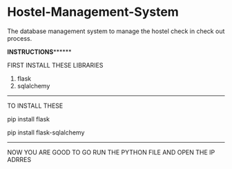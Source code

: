 # Hostel-Management-System
The database management system to manage the hostel check in check out process.

******************************INSTRUCTIONS************************************

FIRST INSTALL THESE LIBRARIES
1. flask 
2. sqlalchemy
*****************************************************************************
TO INSTALL THESE

pip install flask

pip install flask-sqlalchemy
*****************************************************************************
NOW YOU ARE GOOD TO GO
RUN THE PYTHON FILE AND OPEN THE IP ADRRES
